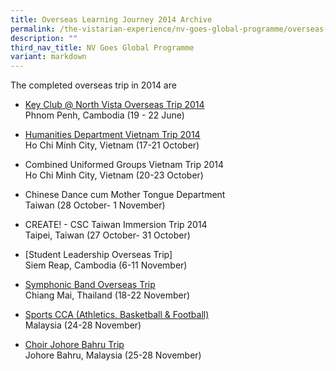```yaml
---
title: Overseas Learning Journey 2014 Archive
permalink: /the-vistarian-experience/nv-goes-global-programme/overseas-learning-journey-2014-archive/
description: ""
third_nav_title: NV Goes Global Programme
variant: markdown
---
```

The completed overseas trip in 2014 are

*   [Key Club @ North Vista Overseas Trip 2014](http://nvkeyclubsmiles.blogspot.sg/)  
    Phnom Penh, Cambodia (19 - 22 June)
		
*   [Humanities Department Vietnam Trip 2014](http://nvhumanities.tumblr.com/)  
    Ho Chi Minh City, Vietnam (17-21 October)
		
*   Combined Uniformed Groups Vietnam Trip 2014 <br>
    Ho Chi Minh City, Vietnam (20-23 October)
*   Chinese Dance cum Mother Tongue Department  
    Taiwan (28 October- 1 November)
*   CREATE! - CSC Taiwan Immersion Trip 2014 <br>
    Taipei, Taiwan (27 October- 31 October)
*   [Student Leadership Overseas Trip] <br>
    Siem Reap, Cambodia (6-11 November)
*   [Symphonic Band Overseas Trip](http://nvsymphonicband.tumblr.com/ "Symphonic Band Overseas Trip")  
    Chiang Mai, Thailand (18-22 November)
*   [Sports CCA (Athletics, Basketball &amp; Football)](http://nvsit2014.blogspot.com/ "Sports Immersion Trip")  
    Malaysia (24-28 November)
*   [Choir Johore Bahru Trip](http://nvchoirtrip14.blogspot.com/ "Choir Trip")  
    Johore Bahru, Malaysia (25-28 November)